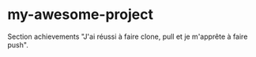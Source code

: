 # my-awesome-project

<section> Section achievements 
"J'ai réussi à faire clone, pull et je m'apprête à faire push".
<section>
